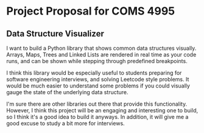 # Project Proposal for COMS 4995

## Data Structure Visualizer

I want to build a Python library that shows common data structures visually. Arrays, Maps, Trees and Linked Lists are rendered in real time as your code runs, and can be shown while stepping through predefined breakpoints.  
  
I think this library would be especially useful to students preparing for software engineering interviews, and solving Leetcode style problems. It would be much easier to understand some problems if you could visually gauge the state of the underlying data structure.

I'm sure there are other libraries out there that provide this functionality. However, I think this project will be an engaging and interesting one to build, so I think it's a good idea to build it anyways. In addition, it will give me a good excuse to study a bit more for interviews.
